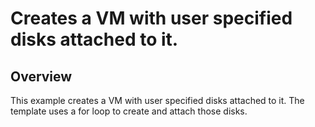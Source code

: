 # Creates a VM with user specified disks attached to it.

## Overview

This example creates a VM with user specified disks attached to it. The template
uses a for loop to create and attach those disks.
